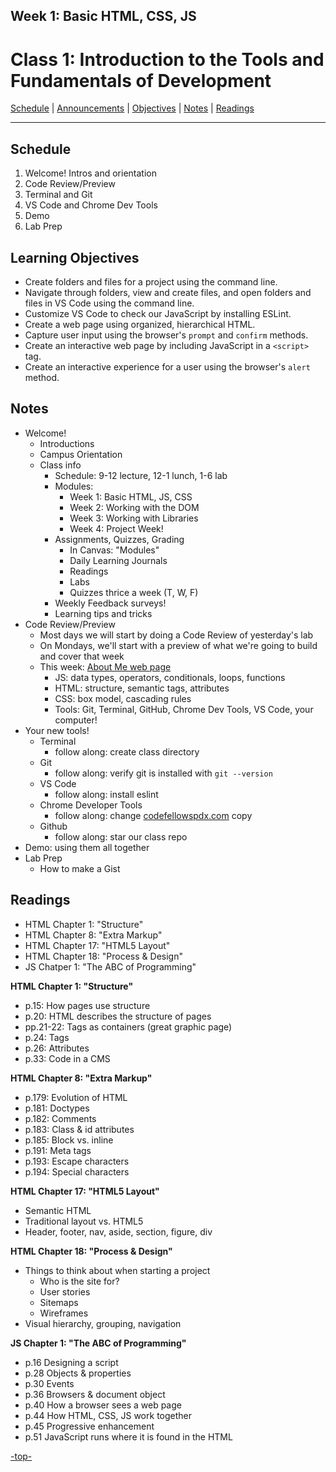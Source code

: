 ## **Week 1: Basic HTML, CSS, JS**
# Class 1: Introduction to the Tools and Fundamentals of Development

[Schedule](#schedule) | [Announcements](#announcements) | [Objectives](#learning-objectives) | [Notes](#notes) | [Readings](#readings)

<hr></hr>

## Schedule
1. Welcome! Intros and orientation
1. Code Review/Preview
1. Terminal and Git
1. VS Code and Chrome Dev Tools
1. Demo
1. Lab Prep

## Learning Objectives

- Create folders and files for a project using the command line.
- Navigate through folders, view and create files, and open folders and files in VS Code using the command line.
- Customize VS Code to check our JavaScript by installing ESLint.
- Create a web page using organized, hierarchical HTML.
- Capture user input using the browser's `prompt` and `confirm` methods.
- Create an interactive web page by including JavaScript in a `<script>` tag.
- Create an interactive experience for a user using the browser's `alert` method.

## Notes

- Welcome!
  - Introductions
  - Campus Orientation
  - Class info
    - Schedule: 9-12 lecture, 12-1 lunch, 1-6 lab
    - Modules:
      - Week 1: Basic HTML, JS, CSS
      - Week 2: Working with the DOM
      - Week 3: Working with Libraries
      - Week 4: Project Week!
    - Assignments, Quizzes, Grading
      - In Canvas: "Modules"
      - Daily Learning Journals
      - Readings
      - Labs
      - Quizzes thrice a week (T, W, F)
    - Weekly Feedback surveys!
    - Learning tips and tricks
- Code Review/Preview
  - Most days we will start by doing a Code Review of yesterday's lab
  - On Mondays, we'll start with a preview of what we're going to build and cover that week
  - This week: [About Me web page]()
    - JS: data types, operators, conditionals, loops, functions
    - HTML: structure, semantic tags, attributes
    - CSS: box model, cascading rules
    - Tools: Git, Terminal, GitHub, Chrome Dev Tools, VS Code, your computer!
- Your new tools!
  - Terminal
    - follow along: create class directory
  - Git
    - follow along: verify git is installed with `git --version`
  - VS Code
    - follow along: install eslint
  - Chrome Developer Tools
    - follow along: change [codefellowspdx.com](http://codefellowspdx.com) copy
  - Github
    - follow along: star our class repo
- Demo: using them all together
- Lab Prep
  - How to make a Gist


## Readings

- HTML Chapter 1: "Structure"
- HTML Chapter 8: "Extra Markup"
- HTML Chapter 17: "HTML5 Layout"
- HTML Chapter 18: "Process & Design"
- JS Chatper 1: "The ABC of Programming"

**HTML Chapter 1: "Structure"**

- p.15: How pages use structure
- p.20: HTML describes the structure of pages
- pp.21-22: Tags as containers (great graphic page)
- p.24: Tags
- p.26: Attributes
- p.33: Code in a CMS

**HTML Chapter 8: "Extra Markup"**

- p.179: Evolution of HTML
- p.181: Doctypes
- p.182: Comments
- p.183: Class & id attributes
- p.185: Block vs. inline
- p.191: Meta tags
- p.193: Escape characters
- p.194: Special characters

**HTML Chapter 17: "HTML5 Layout"**

- Semantic HTML
- Traditional layout vs. HTML5
- Header, footer, nav, aside, section, figure, div

**HTML Chapter 18: "Process & Design"**

- Things to think about when starting a project
  - Who is the site for?
  - User stories
  - Sitemaps
  - Wireframes
- Visual hierarchy, grouping, navigation

**JS Chapter 1: "The ABC of Programming"**

- p.16 	Designing a script
- p.28 	Objects & properties
- p.30 	Events
- p.36 	Browsers & document object
- p.40 	How a browser sees a web page
- p.44 	How HTML, CSS, JS work together			
- p.45 	Progressive enhancement
- p.51 	JavaScript runs where it is found in the HTML

[-top-](#top)
